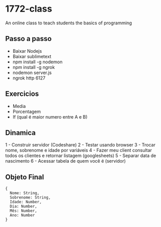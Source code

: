 # 1772-class
An online class to teach students the basics of programming

## Passo a passo
- Baixar Nodejs
- Baixar sublimetext
- npm install -g nodemon
- npm install -g ngrok
- nodemon server.js
- ngrok http 6127

## Exercicios
- Media
- Porcentagem
- If (qual é maior numero entre A e B)

## Dinamica
1 - Construir servidor (Codeshare)
2 - Testar usando browser
3 - Trocar nome, sobrenome e idade por variáveis
4 - Fazer meu client consultar todos os clientes e retornar listagem (googlesheets)
5 - Separar data de nascimento
6 - Acessar tabela de quem você é (servidor)

## Objeto Final
```
{
  Nome: String,
  Sobrenome: String,
  Idade: Number,
  Dia: Number,
  Mês: Number,
  Ano: Number
}
```
